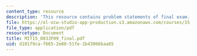 ```yaml
---
content_type: resource
description: 'This resource contains problem statements of final exam. '
file: https://ol-ocw-studio-app-production.s3.amazonaws.com/courses/15-083j-integer-programming-and-combinatorial-optimization-fall-2009/d101f9caf6652e8051fe1b43066baa65_MIT15_083JF09_final.pdf
file_type: application/pdf
resourcetype: Document
title: MIT15_083JF09_final.pdf
uid: d101f9ca-f665-2e80-51fe-1b43066baa65
---
```

